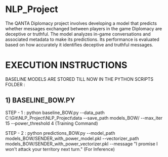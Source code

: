 # NLP_Project

The QANTA Diplomacy project involves developing a model that predicts whether messages exchanged between players in the game Diplomacy are deceptive or truthful. The model analyzes in-game conversations and associated metadata to make its predictions. Its performance is evaluated based on how accurately it identifies deceptive and truthful messages.

# EXECUTION INSTRUCTIONS

BASELINE MODELS ARE STORED TILL NOW IN THE PYTHON SCRIPTS FOLDER :

## 1) BASELINE_BOW.PY

STEP - 1 : python baseline_BOW.py --data_path C:\Git\NLP_Project\NLP_Project\data --save_path models_BOW/ --max_iter 15 --power_threshold 4 (Training Command)

STEP - 2 : python predictions_BOW.py --model_path models_BOW/SENDER_with_power_model.pkl --vectorizer_path models_BOW/SENDER_with_power_vectorizer.pkl --message "I promise I won't attack your territory next turn." (For Inference)
